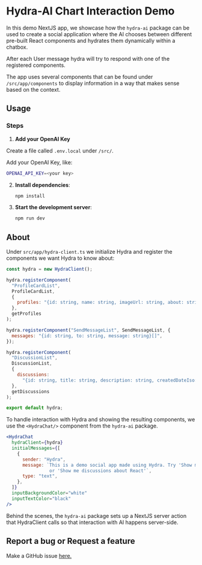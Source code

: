 # Hydra-AI Chart Interaction Demo

In this demo NextJS app, we showcase how the `hydra-ai` package can be used to create a social application where the AI chooses between different pre-built React components and hydrates them dynamically within a chatbox.

After each User message hydra will try to respond with one of the registered components.

The app uses several components that can be found under `/src/app/components` to display information in a way that makes sense based on the context.

## Usage

### Steps

1. **Add your OpenAI Key**

Create a file called `.env.local` under `/src/`.

Add your OpenAI Key, like:

```bash
OPENAI_API_KEY=<your key>
```

2. **Install dependencies**:

   ```bash
   npm install
   ```

3. **Start the development server**:
   ```bash
   npm run dev
   ```

## About

Under `src/app/hydra-client.ts` we initialize Hydra and register the components we want Hydra to know about:

```jsx
const hydra = new HydraClient();

hydra.registerComponent(
  "ProfileCardList",
  ProfileCardList,
  {
    profiles: "{id: string, name: string, imageUrl: string, about: string}[]",
  },
  getProfiles
);

hydra.registerComponent("SendMessageList", SendMessageList, {
  messages: "{id: string, to: string, message: string}[]",
});

hydra.registerComponent(
  "DiscussionList",
  DiscussionList,
  {
    discussions:
      "{id: string, title: string, description: string, createdDateIso: string, messages: {id: string, discussionId: string, from: string, message: string, createdDateIso: string}[]}[]",
  },
  getDiscussions
);

export default hydra;
```

To handle interaction with Hydra and showing the resulting components, we use the `<HydraChat/>` component from the `hydra-ai` package.

```jsx
<HydraChat
  hydraClient={hydra}
  initialMessages={[
    {
      sender: "Hydra",
      message: `This is a demo social app made using Hydra. Try 'Show me people who use NextJS' or 'Draft a message to any react developers asking them to try out Hydra' 
                or 'Show me discussions about React'`,
      type: "text",
    },
  ]}
  inputBackgroundColor="white"
  inputTextColor="black"
/>
```

Behind the scenes, the `hydra-ai` package sets up a NextJS server action that HydraClient calls so that interaction with AI happens server-side.

## Report a bug or Request a feature

Make a GitHub issue [here.](https://github.com/michaelmagan/hydraai/issues/new)
